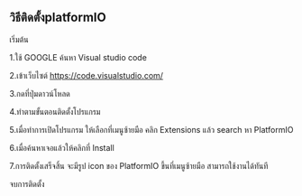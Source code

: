 ## วิธีติดตั้งplatformIO

เริ่มต้น

1.ใช้ GOOGLE ค้นหา Visual studio code

2.เข้าเว็บไซต์ https://code.visualstudio.com/

3.กดที่ปุ่มดาวน์โหลด

4.ทำตามขั้นตอนติดตั้งโปรแกรม

5.เมื่อทำการเปิดโปรแกรม ให้เลือกที่เมนูซ้ายมือ คลิก Extensions แล้ว search หา PlatformIO

6.เมื่อค้นหาเจอแล้วให้คลิกที่ Install

7.การติดตั้งเสร็จสิ้น จะมีรูป icon ของ PlatformIO ขึ้นที่เมนูซ้ายมือ สามารถใช้งานได้ทันที

จบการติดตั้ง

